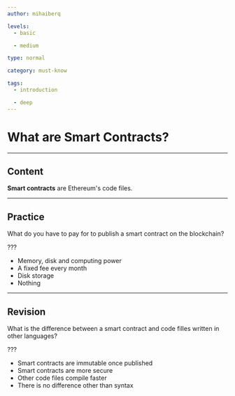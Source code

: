 ```yaml
---
author: mihaiberq

levels:
  - basic

  - medium

type: normal

category: must-know

tags:
  - introduction

  - deep
---
```


# What are Smart Contracts?

---

## Content

**Smart contracts** are Ethereum's code files.

---

## Practice

What do you have to pay for to publish a smart contract on the blockchain?

???

* Memory, disk and computing power
* A fixed fee every month
* Disk storage
* Nothing

---

## Revision

What is the difference between a smart contract and code filles written in other languages?

???

* Smart contracts are immutable once published
* Smart contracts are more secure
* Other code files compile faster
* There is no difference other than syntax
